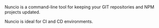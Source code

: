 Nuncio is a command-line tool for keeping your GIT repositories and NPM projects updated.

Nuncio is ideal for CI and CD environments.